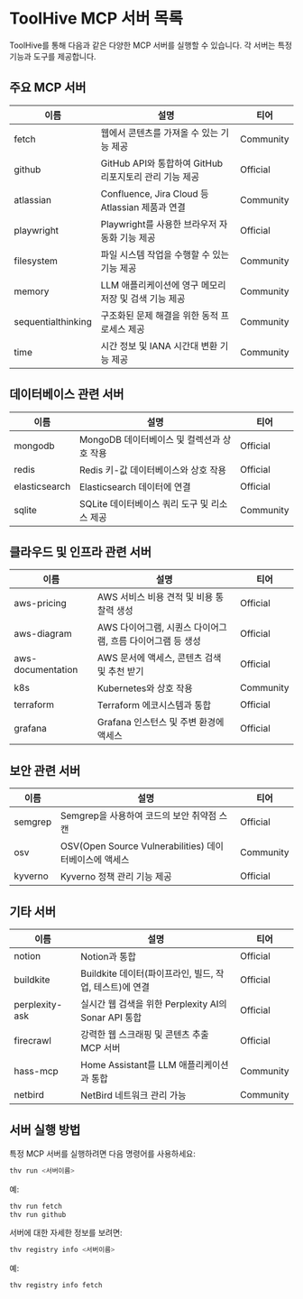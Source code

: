# ToolHive MCP 서버 목록

ToolHive를 통해 다음과 같은 다양한 MCP 서버를 실행할 수 있습니다. 각 서버는 특정 기능과 도구를 제공합니다.

## 주요 MCP 서버

| 이름 | 설명 | 티어 |
|------|------|------|
| fetch | 웹에서 콘텐츠를 가져올 수 있는 기능 제공 | Community |
| github | GitHub API와 통합하여 GitHub 리포지토리 관리 기능 제공 | Official |
| atlassian | Confluence, Jira Cloud 등 Atlassian 제품과 연결 | Community |
| playwright | Playwright를 사용한 브라우저 자동화 기능 제공 | Official |
| filesystem | 파일 시스템 작업을 수행할 수 있는 기능 제공 | Community |
| memory | LLM 애플리케이션에 영구 메모리 저장 및 검색 기능 제공 | Community |
| sequentialthinking | 구조화된 문제 해결을 위한 동적 프로세스 제공 | Community |
| time | 시간 정보 및 IANA 시간대 변환 기능 제공 | Community |

## 데이터베이스 관련 서버

| 이름 | 설명 | 티어 |
|------|------|------|
| mongodb | MongoDB 데이터베이스 및 컬렉션과 상호 작용 | Official |
| redis | Redis 키-값 데이터베이스와 상호 작용 | Official |
| elasticsearch | Elasticsearch 데이터에 연결 | Official |
| sqlite | SQLite 데이터베이스 쿼리 도구 및 리소스 제공 | Community |

## 클라우드 및 인프라 관련 서버

| 이름 | 설명 | 티어 |
|------|------|------|
| aws-pricing | AWS 서비스 비용 견적 및 비용 통찰력 생성 | Official |
| aws-diagram | AWS 다이어그램, 시퀀스 다이어그램, 흐름 다이어그램 등 생성 | Official |
| aws-documentation | AWS 문서에 액세스, 콘텐츠 검색 및 추천 받기 | Official |
| k8s | Kubernetes와 상호 작용 | Community |
| terraform | Terraform 에코시스템과 통합 | Official |
| grafana | Grafana 인스턴스 및 주변 환경에 액세스 | Official |

## 보안 관련 서버

| 이름 | 설명 | 티어 |
|------|------|------|
| semgrep | Semgrep을 사용하여 코드의 보안 취약점 스캔 | Official |
| osv | OSV(Open Source Vulnerabilities) 데이터베이스에 액세스 | Community |
| kyverno | Kyverno 정책 관리 기능 제공 | Official |

## 기타 서버

| 이름 | 설명 | 티어 |
|------|------|------|
| notion | Notion과 통합 | Official |
| buildkite | Buildkite 데이터(파이프라인, 빌드, 작업, 테스트)에 연결 | Official |
| perplexity-ask | 실시간 웹 검색을 위한 Perplexity AI의 Sonar API 통합 | Official |
| firecrawl | 강력한 웹 스크래핑 및 콘텐츠 추출 MCP 서버 | Official |
| hass-mcp | Home Assistant를 LLM 애플리케이션과 통합 | Community |
| netbird | NetBird 네트워크 관리 가능 | Community |

## 서버 실행 방법

특정 MCP 서버를 실행하려면 다음 명령어를 사용하세요:

```bash
thv run <서버이름>
```

예:
```bash
thv run fetch
thv run github
```

서버에 대한 자세한 정보를 보려면:

```bash
thv registry info <서버이름>
```

예:
```bash
thv registry info fetch
```